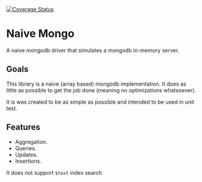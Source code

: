 [![Coverage Status](https://coveralls.io/repos/javiercbk/naive-mongo/badge.svg?branch=master)](https://coveralls.io/r/javiercbk/naive-mongo?branch=master)

# Naive Mongo

A naive mongodb driver that simulates a mongodb in-memory server.

## Goals

This library is a naive (array based) mongodb implementation. It does as little as possible to get the job done (meaning no optimizations whatsoever).

It is was created to be as simple as possible and intended to be used in unit test.

## Features

* Aggregation.
* Queries.
* Updates.
* Insertions.

It does not support `$text` index search

